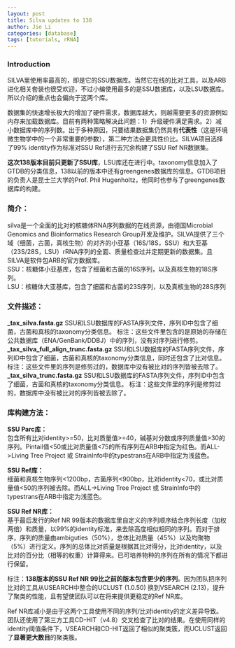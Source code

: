```yaml
---
layout: post
title: Silva updates to 138
author: Jie Li
categories: [database]
tags: [tutorials, rRNA]
---
```


### Introduction
SILVA里使用率最高的，即是它的SSU数据库。当然它在线的比对工具，以及ARB进化相关套装也很受欢迎，不过小编使用最多的是SSU数据库，以及LSU数据库。所以介绍的重点也会偏向于这两个库。

数据集的快速增长极大的增加了硬件需求，数据库越大，则越需要更多的资源例如内存来加载数据库。目前有两种策略解决此问题：1）升级硬件满足需求。2）减小数据库中的序列数。出于多种原因，只要结果数据集仍然具有**代表性**（这是环境微生物学中的一个非常重要的参数），第二种方法会更具性价比。SILVA项目选择了99% identity作为标准对SSU Ref进行去冗余构建了SSU Ref NR数据集。

**这次138版本目前只更新了SSU库**，LSU库还在进行中。taxonomy信息加入了GTDB的分类信息，138以前的版本中还有greengenes数据库的信息。GTDB项目的负责人是昆士兰大学的Prof. Phil Hugenholtz，他同时也参与了greengenes数据库的构建。

### 简介：
silva是一个全面的比对的核糖体RNA序列数据的在线资源，由德国Microbial Genomics and Bioinformatics Research Group开发及维护。SILVA提供了三个域（细菌，古菌，真核生物）的对齐的小亚基（16S/18S，SSU）和大亚基（23S/28S，LSU）rRNA序列的全面、质量检查过并定期更新的数据集。且SILVA是软件包ARB的官方数据库。  
SSU：核糖体小亚基库，包含了细菌和古菌的16S序列，以及真核生物的18S序列。  
LSU：核糖体大亚基库，包含了细菌和古菌的23S序列，以及真核生物的28S序列

### 文件描述：
**_tax_silva.fasta.gz**
SSU和LSU数据库的FASTA序列文件，序列ID中包含了细菌，古菌和真核的taxonomy分类信息。
标注：这些文件里包含的是原始的存储在公共数据库（ENA/GenBank/DDBJ）中的序列，没有对序列进行修剪。  
**_tax_silva_full_align_trunc.fasta.gz**
SSU和LSU数据库的FASTA序列文件，序列ID中包含了细菌，古菌和真核的taxonomy分类信息，同时还包含了比对信息。
标注：这些文件里的序列是修剪过的，数据库中没有被比对的序列皆被去除了。  
**_tax_silva_trunc.fasta.gz**
SSU和LSU数据库的FASTA序列文件，序列ID中包含了细菌，古菌和真核的taxonomy分类信息。
标注：这些文件里的序列是修剪过的，数据库中没有被比对的序列皆被去除了。

### 库构建方法：
**SSU Parc库：**  
包含所有比对identity>=50，比对质量值>=40，碱基对分数或序列质量值>30的序列。Pintail值<50或比对质量值<75的所有序列在ARB中指定为红色。而ALL->Living Tree Project 或 StrainInfo中的typestrans在ARB中指定为浅蓝色。

**SSU Ref库：**  
细菌和真核生物序列<1200bp，古菌序列<900bp，比对identity<70，或比对质量值<50的序列被去除。而ALL->Living Tree Project 或 StrainInfo中的typestrans在ARB中指定为浅蓝色。

**SSU Ref NR库：**  
基于最后发行的Ref NR 99版本的数据库里自定义的序列顺序结合序列长度（加权两倍）和质量，以99%的identity标准，来去除高度相似相同的序列。而对于排序，序列的质量由ambiguties（50%），总体比对质量（45%）以及均聚物（5%）进行定义。序列的总体比对质量是根据其比对得分，比对identity，以及比对的百分比（相等的权重）计算得来。已可培养物种的序列在所有的情况下都进行保留。

标注：**138版本的SSU Ref NR 99比之前的版本包含更少的序列**。因为团队把序列比对的工具从USEARCH中整合的UCLUST (1.0.50) 换到VSEARCH (2.13)，提升了聚类的性能，且有望使团队可以在将来提供更稳定的Ref NR库。  

Ref NR库减小是由于这两个工具使用不同的序列/比对identity的定义差异导致。团队还使用了第三方工具CD-HIT（v4.8）交叉检查了比对的结果。在使用同样的identity阈值条件下，VSEARCH和CD-HIT返回了相似的聚类簇，而UCLUST返回了**显著更大数目**的聚类簇。
